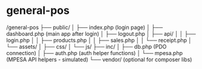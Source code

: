 # general-pos
/general-pos
├── public/
│   ├── index.php            (login page)
│   ├── dashboard.php        (main app after login)
│   ├── logout.php
│   ├── api/
│   │   ├── login.php
│   │   ├── products.php
│   │   ├── sales.php
│   │   └── receipt.php
│   └── assets/
│       ├── css/
│       └── js/
├── inc/
│   ├── db.php              (PDO connection)
│   ├── auth.php            (auth helper functions)
│   └── mpesa.php           (MPESA API helpers - simulated)
└── vendor/                 (optional for composer libs)

